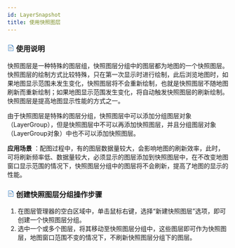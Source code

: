 ```yaml
---
id: LayerSnapshot
title: 使用快照图层
---
```

### ![](../../img/read.gif) 使用说明

快照图层是一种特殊的图层组，快照图层分组中的图层都为地图的一个快照图层。快照图层的绘制方式比较特殊，只在第一次显示时进行绘制，此后浏览地图时，如果地图显示范围未发生变化，快照图层将不会重新绘制，也就是快照图层不随地图刷新而重新绘制；如果地图显示范围发生变化，将自动触发快照图层的刷新绘制。快照图层是提高地图显示性能的方式之一。

由于快照图层是特殊的图层分组，快照图层中可以添加分组图层对象（LayerGroup），但是快照图层中不可以再添加快照图层，并且分组图层对象（LayerGroup对象）中也不可以添加快照图层。

**应用场景**
：配图过程中，有的图层数据量较大，会影响地图的刷新效率，此时，可将刷新频率低、数据量较大，必须显示的图层添加到快照图层中，在不改变地图窗口显示范围的情况下，快照图层分组中的图层将不会刷新，提高了地图的显示的性能。

### ![](../../img/read.gif) 创建快照图层分组操作步骤

  1. 在图层管理器的空白区域中，单击鼠标右键，选择“新建快照图层”选项，即可创建一个快照图层分组。
  2. 选中一个或多个图层，将其移动至快照图层分组中，这些图层即可作为快照图层，地图窗口范围不变的情况下，不刷新快照图层分组下的图层。

